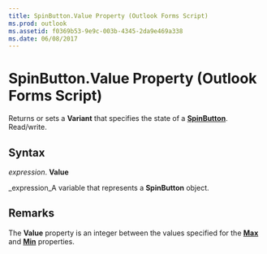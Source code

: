 ```yaml
---
title: SpinButton.Value Property (Outlook Forms Script)
ms.prod: outlook
ms.assetid: f0369b53-9e9c-003b-4345-2da9e469a338
ms.date: 06/08/2017
---
```



# SpinButton.Value Property (Outlook Forms Script)

Returns or sets a  **Variant** that specifies the state of a **[SpinButton](Outlook.spinbutton.md)**. Read/write.


## Syntax

 _expression_. **Value**

 _expression_A variable that represents a  **SpinButton** object.


## Remarks

The  **Value** property is an integer between the values specified for the **[Max](Outlook.spinbutton.max.md)** and **[Min](Outlook.spinbutton.min.md)** properties.


